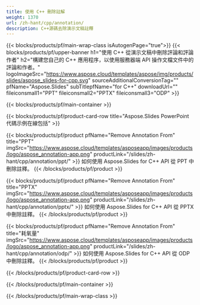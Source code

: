 ```yaml
---
title: 使用 C++ 刪除註解
weight: 1370
url: /zh-hant/cpp/annotation/
description: C++源碼去除演示文稿註釋
---
```


{{< blocks/products/pf/main-wrap-class isAutogenPage="true">}}
{{< blocks/products/pf/upper-banner h1="使用 C++ 從演示文稿中刪除評論和評論作者" h2="構建您自己的 C++ 應用程序，以使用服務器端 API 操作文檔文件中的評論和作者。" logoImageSrc="https://www.aspose.cloud/templates/aspose/img/products/slides/aspose_slides-for-cpp.svg" sourceAdditionalConversionTag="" pfName="Aspose.Slides" subTitlepfName="for C++" downloadUrl="" fileiconsmall1="PPT" fileiconsmall2="PPTX" fileiconsmall3="ODP" >}}

{{< blocks/products/pf/main-container >}}

{{< blocks/products/pf/product-card-row title="Aspose.Slides PowerPoint 代碼示例在線包括" >}}

{{< blocks/products/pf/product pfName="Remove Annotation From" title="PPT" imgSrc="https://www.aspose.cloud/templates/asposeapp/images/products/logo/aspose_annotation-app.png" productLink="/slides/zh-hant/cpp/annotation/ppt/" >}}
如何使用 Aspose.Slides for C++ API 從 PPT 中刪除註釋。
{{< /blocks/products/pf/product >}}

{{< blocks/products/pf/product pfName="Remove Annotation From" title="PPTX" imgSrc="https://www.aspose.cloud/templates/asposeapp/images/products/logo/aspose_annotation-app.png" productLink="/slides/zh-hant/cpp/annotation/pptx/" >}}
如何使用 Aspose.Slides for C++ API 從 PPTX 中刪除註釋。
{{< /blocks/products/pf/product >}}

{{< blocks/products/pf/product pfName="Remove Annotation From" title="耗氧量" imgSrc="https://www.aspose.cloud/templates/asposeapp/images/products/logo/aspose_annotation-app.png" productLink="/slides/zh-hant/cpp/annotation/odp/" >}}
如何使用 Aspose.Slides for C++ API 從 ODP 中刪除註釋。
{{< /blocks/products/pf/product >}}

{{< /blocks/products/pf/product-card-row >}}

{{< /blocks/products/pf/main-container >}}
    
{{< /blocks/products/pf/main-wrap-class >}}